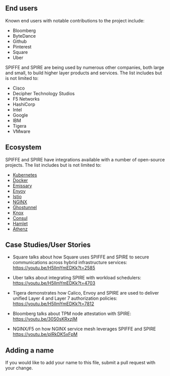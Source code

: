 ## End users

Known end users with notable contributions to the project include: 

* Bloomberg 
* ByteDance 
* Github
* Pinterest 
* Square
* Uber

SPIFFE and SPIRE are being used by numerous other companies, both large and small, to build higher layer products and services. The list includes but is not limited to: 

* Cisco 
* Decipher Technology Studios 
* F5 Networks 
* HashiCorp 
* Intel 
* Google 
* IBM 
* Tigera 
* VMware

## Ecosystem

SPIFFE and SPIRE have integrations available with a number of open-source projects. The list includes but is not limited to:

* [Kubernetes](https://github.com/kubernetes/kubernetes)
* [Docker](https://github.com/containerd/containerd)
* [Emissary](https://github.com/github/emissary)
* [Envoy](https://github.com/envoyproxy/envoy)
* [Istio](https://github.com/istio/istio)
* [NGINX](http://hg.nginx.org/nginx/)
* [Ghostunnel](https://github.com/square/ghostunnel)
* [Knox](https://github.com/pinterest/knox)
* [Consul](https://github.com/hashicorp/consul)
* [Hamlet](https://github.com/vmware/hamlet)
* [Athenz](https://github.com/yahoo/athenz)

## Case Studies/User Stories

* Square talks about how Square uses SPIFFE and SPIRE to secure communications across hybrid infrastructure services:
https://youtu.be/H5IlmYmEDKk?t=2585

* Uber talks about integrating SPIRE with workload schedulers: 
https://youtu.be/H5IlmYmEDKk?t=4703

* Tigera demonstrates how Calico, Envoy and SPIRE are used to deliver unified Layer 4 and Layer 7 authorization policies:
https://youtu.be/H5IlmYmEDKk?t=7812

* Bloomberg talks about TPM node attestation with SPIRE:
https://youtu.be/30S0sKRxzjM

* NGINX/F5 on how NGINX service mesh leverages SPIFFE and SPIRE
https://youtu.be/plRkDK5xFpM

## Adding a name

If you would like to add your name to this file, submit a pull request with your change. 




